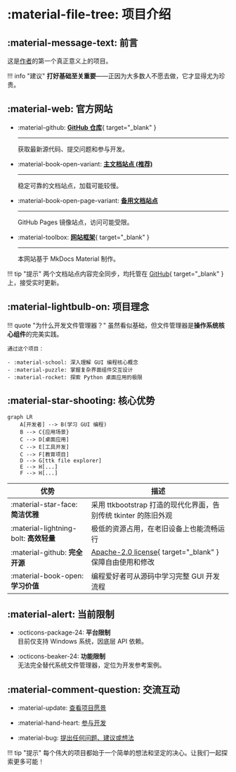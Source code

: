 # :material-file-tree: 项目介绍

## :material-message-text: 前言

这是[作者](../author/)的第一个真正意义上的项目。  

!!! info "建议"
	**打好基础至关重要**——正因为大多数人不愿去做，它才显得尤为珍贵。

## :material-web: 官方网站

<div class="grid cards" markdown>

-   :material-github: [**GitHub 仓库**](https://github.com/pyheight/ttk-file-explorer){ target="_blank" }

    ---

    获取最新源代码、提交问题和参与开发。

-   :material-book-open-variant: [**主文档站点 (推荐)**](https://ttk-file-explorer.readthedocs.io/)

    ---

    稳定可靠的文档站点，加载可能较慢。

-   :material-book-open-page-variant: [**备用文档站点**](https://pyheight.github.io/ttk-file-explorer/)

    ---

    GitHub Pages 镜像站点，访问可能受限。

-   :material-toolbox: [**网站框架**](https://github.com/squidfunk/mkdocs-material){ target="_blank" }  

    ---

    本网站基于 MkDocs Material 制作。

</div>

!!! tip "提示"
    两个文档站点内容完全同步，均托管在 [GitHub](https://github.com/pyheight/ttk-file-explorer/tree/main/docs){ target="_blank" } 上，接受实时更新。

## :material-lightbulb-on: 项目理念

!!! quote "为什么开发文件管理器？"
    虽然看似基础，但文件管理器是**操作系统核心组件**的完美实践。 

    通过这个项目：

    - :material-school: 深入理解 GUI 编程核心概念
    - :material-puzzle: 掌握复杂界面组件交互设计
    - :material-rocket: 探索 Python 桌面应用的极限

## :material-star-shooting: 核心优势

```mermaid
graph LR
    A[开发者] --> B(学习 GUI 编程)
    B --> C{应用场景}
    C --> D[桌面应用]
    C --> E[工具开发]
    C --> F[教育项目]
    D --> G[ttk file explorer]
    E --> H[...]
    F --> H[...]
```

| 优势 | 描述 |
|------|------|
| :material-star-face: **简洁优雅** | 采用 ttkbootstrap 打造的现代化界面，告别传统 tkinter 的陈旧外观 |
| :material-lightning-bolt: **高效轻量** | 极低的资源占用，在老旧设备上也能流畅运行 |
| :material-github: **完全开源** | [Apache-2.0 license](https://github.com/pyheight/ttk-file-explorer/blob/main/LICENSE){ target="_blank" } 保障自由使用和修改 |
| :material-book-open: **学习价值** | 编程爱好者可从源码中学习完整 GUI 开发流程 |

## :material-alert: 当前限制

<div class="grid cards" markdown>

- :octicons-package-24: **平台限制**  
目前仅支持 Windows 系统，因底层 API 依赖。

- :octicons-beaker-24: **功能限制**  
无法完全替代系统文件管理器，定位为开发参考案例。

</div>

## :material-comment-question: 交流互动

- :material-update: [查看项目愿景](../../development/roadmap/)

- :material-hand-heart: [参与开发](../../community/contribution-guide/)

- :material-bug: [提出任何问题、建议或想法](../../community/issue-reporting/)

!!! tip "提示"
	每个伟大的项目都始于一个简单的想法和坚定的决心。让我们一起探索更多可能！
